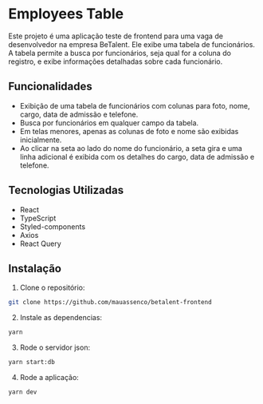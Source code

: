 # Employees Table

Este projeto é uma aplicação teste de frontend para uma vaga de desenvolvedor na empresa BeTalent. Ele  exibe uma tabela de funcionários. A tabela permite a busca por funcionários, seja qual for a coluna do registro, e exibe informações detalhadas sobre cada funcionário.

## Funcionalidades

- Exibição de uma tabela de funcionários com colunas para foto, nome, cargo, data de admissão e telefone.
- Busca por funcionários em qualquer campo da tabela.
- Em telas menores, apenas as colunas de foto e nome são exibidas inicialmente.
- Ao clicar na seta ao lado do nome do funcionário, a seta gira e uma linha adicional é exibida com os detalhes do cargo, data de admissão e telefone.

## Tecnologias Utilizadas

- React
- TypeScript
- Styled-components
- Axios
- React Query

## Instalação

1. Clone o repositório:

```bash
git clone https://github.com/mauassenco/betalent-frontend
```

2. Instale as dependencias:
```bash
yarn
```
   
3. Rode o servidor json:
```bash
yarn start:db
```

4. Rode a aplicação:
```bash
yarn dev
```
   
